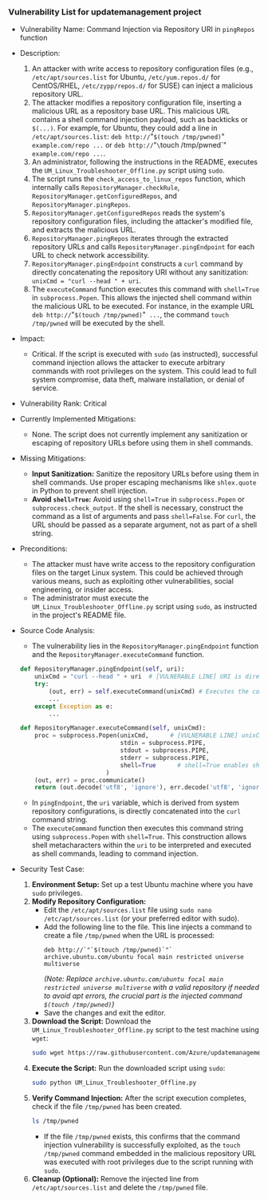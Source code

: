 ### Vulnerability List for updatemanagement project

* Vulnerability Name: Command Injection via Repository URI in `pingRepos` function

* Description:
    1. An attacker with write access to repository configuration files (e.g., `/etc/apt/sources.list` for Ubuntu, `/etc/yum.repos.d/` for CentOS/RHEL, `/etc/zypp/repos.d/` for SUSE) can inject a malicious repository URL.
    2. The attacker modifies a repository configuration file, inserting a malicious URL as a repository base URL. This malicious URL contains a shell command injection payload, such as backticks or `$(...)`. For example, for Ubuntu, they could add a line in `/etc/apt/sources.list`: `deb http://`"`$(touch /tmp/pwned)`"` example.com/repo ...` or `deb http://`"`\`touch /tmp/pwned\`"` example.com/repo ...`.
    3. An administrator, following the instructions in the README, executes the `UM_Linux_Troubleshooter_Offline.py` script using `sudo`.
    4. The script runs the `check_access_to_linux_repos` function, which internally calls `RepositoryManager.checkRule`, `RepositoryManager.getConfiguredRepos`, and `RepositoryManager.pingRepos`.
    5. `RepositoryManager.getConfiguredRepos` reads the system's repository configuration files, including the attacker's modified file, and extracts the malicious URL.
    6. `RepositoryManager.pingRepos` iterates through the extracted repository URLs and calls `RepositoryManager.pingEndpoint` for each URL to check network accessibility.
    7. `RepositoryManager.pingEndpoint` constructs a `curl` command by directly concatenating the repository URI without any sanitization: `unixCmd = "curl --head " + uri`.
    8. The `executeCommand` function executes this command with `shell=True` in `subprocess.Popen`. This allows the injected shell command within the malicious URL to be executed. For instance, in the example URL `deb http://`"`$(touch /tmp/pwned)`"` ...`, the command `touch /tmp/pwned` will be executed by the shell.

* Impact:
    - Critical. If the script is executed with `sudo` (as instructed), successful command injection allows the attacker to execute arbitrary commands with root privileges on the system. This could lead to full system compromise, data theft, malware installation, or denial of service.

* Vulnerability Rank: Critical

* Currently Implemented Mitigations:
    - None. The script does not currently implement any sanitization or escaping of repository URLs before using them in shell commands.

* Missing Mitigations:
    - **Input Sanitization:** Sanitize the repository URLs before using them in shell commands. Use proper escaping mechanisms like `shlex.quote` in Python to prevent shell injection.
    - **Avoid `shell=True`:**  Avoid using `shell=True` in `subprocess.Popen` or `subprocess.check_output`. If the shell is necessary, construct the command as a list of arguments and pass `shell=False`. For `curl`, the URL should be passed as a separate argument, not as part of a shell string.

* Preconditions:
    - The attacker must have write access to the repository configuration files on the target Linux system. This could be achieved through various means, such as exploiting other vulnerabilities, social engineering, or insider access.
    - The administrator must execute the `UM_Linux_Troubleshooter_Offline.py` script using `sudo`, as instructed in the project's README file.

* Source Code Analysis:
    - The vulnerability lies in the `RepositoryManager.pingEndpoint` function and the `RepositoryManager.executeCommand` function.

    ```python
    def RepositoryManager.pingEndpoint(self, uri):
        unixCmd = "curl --head " + uri  # [VULNERABLE LINE] URI is directly concatenated into the shell command.
        try:
            (out, err) = self.executeCommand(unixCmd) # Executes the command with shell=True
            ...
        except Exception as e:
            ...

    def RepositoryManager.executeCommand(self, unixCmd):
        proc = subprocess.Popen(unixCmd,      # [VULNERABLE LINE] unixCmd is executed by shell.
                                stdin = subprocess.PIPE,
                                stdout = subprocess.PIPE,
                                stderr = subprocess.PIPE,
                                shell=True      # shell=True enables shell command injection.
                            )
        (out, err) = proc.communicate()
        return (out.decode('utf8', 'ignore'), err.decode('utf8', 'ignore'))
    ```
    - In `pingEndpoint`, the `uri` variable, which is derived from system repository configurations, is directly concatenated into the `curl` command string.
    - The `executeCommand` function then executes this command string using `subprocess.Popen` with `shell=True`. This construction allows shell metacharacters within the `uri` to be interpreted and executed as shell commands, leading to command injection.

* Security Test Case:
    1. **Environment Setup:** Set up a test Ubuntu machine where you have `sudo` privileges.
    2. **Modify Repository Configuration:**
        - Edit the `/etc/apt/sources.list` file using `sudo nano /etc/apt/sources.list` (or your preferred editor with sudo).
        - Add the following line to the file. This line injects a command to create a file `/tmp/pwned` when the URL is processed:
          ```
          deb http://`"`$(touch /tmp/pwned)`"` archive.ubuntu.com/ubuntu focal main restricted universe multiverse
          ```
          *(Note: Replace `archive.ubuntu.com/ubuntu focal main restricted universe multiverse` with a valid repository if needed to avoid apt errors, the crucial part is the injected command `$(touch /tmp/pwned)`)*
        - Save the changes and exit the editor.
    3. **Download the Script:** Download the `UM_Linux_Troubleshooter_Offline.py` script to the test machine using `wget`:
       ```bash
       sudo wget https://raw.githubusercontent.com/Azure/updatemanagement/main/UM_Linux_Troubleshooter_Offline.py
       ```
    4. **Execute the Script:** Run the downloaded script using `sudo`:
       ```bash
       sudo python UM_Linux_Troubleshooter_Offline.py
       ```
    5. **Verify Command Injection:** After the script execution completes, check if the file `/tmp/pwned` has been created.
       ```bash
       ls /tmp/pwned
       ```
       - If the file `/tmp/pwned` exists, this confirms that the command injection vulnerability is successfully exploited, as the `touch /tmp/pwned` command embedded in the malicious repository URL was executed with root privileges due to the script running with `sudo`.
    6. **Cleanup (Optional):** Remove the injected line from `/etc/apt/sources.list` and delete the `/tmp/pwned` file.
